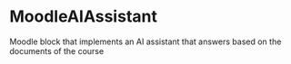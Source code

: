 # MoodleAIAssistant
Moodle block that implements an AI assistant that answers based on the documents of the course
